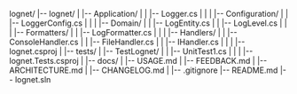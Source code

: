 lognet/
|-- lognet/
|   |-- Application/
|   |   |-- Logger.cs
|   |
|   |-- Configuration/
|   |   |-- LoggerConfig.cs
|   |
|   |-- Domain/
|   |   |-- LogEntity.cs
|   |   |-- LogLevel.cs
|   |
|   |-- Formatters/
|   |   |-- LogFormatter.cs
|   |
|   |-- Handlers/
|   |   |-- ConsoleHandler.cs
|   |   |-- FileHandler.cs
|   |   |-- IHandler.cs
|   |
|   |-- lognet.csproj
|
|-- tests/
|   |-- TestLognet/
|   |   |-- UnitTest1.cs
|   |
|   |-- lognet.Tests.csproj
|
|-- docs/
|   |-- USAGE.md
|   |-- FEEDBACK.md
|   |-- ARCHITECTURE.md
|   |-- CHANGELOG.md
|
|-- .gitignore
|-- README.md
|-- lognet.sln
